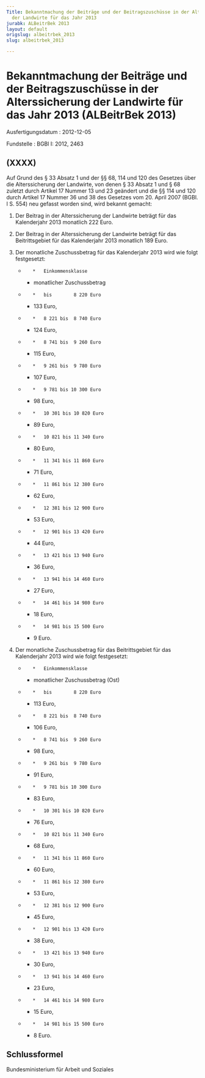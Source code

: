 ```yaml
---
Title: Bekanntmachung der Beiträge und der Beitragszuschüsse in der Alterssicherung
  der Landwirte für das Jahr 2013
jurabk: ALBeitrBek 2013
layout: default
origslug: albeitrbek_2013
slug: albeitrbek_2013

---
```


# Bekanntmachung der Beiträge und der Beitragszuschüsse in der Alterssicherung der Landwirte für das Jahr 2013 (ALBeitrBek 2013)

Ausfertigungsdatum
:   2012-12-05

Fundstelle
:   BGBl I: 2012, 2463

## (XXXX)

Auf Grund des § 33 Absatz 1 und der §§ 68, 114 und 120 des Gesetzes
über die Alterssicherung der Landwirte, von denen § 33 Absatz 1 und §
68 zuletzt durch Artikel 17 Nummer 13 und 23 geändert und die §§ 114
und 120 durch Artikel 17 Nummer 36 und 38 des Gesetzes vom 20. April
2007 (BGBl. I S. 554) neu gefasst worden sind, wird bekannt gemacht:


1.  Der Beitrag in der Alterssicherung der Landwirte beträgt für das
    Kalenderjahr 2013 monatlich 222 Euro.


2.  Der Beitrag in der Alterssicherung der Landwirte beträgt für das
    Beitrittsgebiet für das Kalenderjahr 2013 monatlich 189 Euro.


3.  Der monatliche Zuschussbetrag für das Kalenderjahr 2013 wird wie folgt
    festgesetzt:

    *        *   Einkommensklasse

        *   monatlicher
            Zuschussbetrag


    *        *   bis        8 220 Euro

        *   133 Euro,


    *        *   8 221 bis  8 740 Euro

        *   124 Euro,


    *        *   8 741 bis  9 260 Euro

        *   115 Euro,


    *        *   9 261 bis  9 780 Euro

        *   107 Euro,


    *        *   9 781 bis 10 300 Euro

        *   98 Euro,


    *        *   10 301 bis 10 820 Euro

        *   89 Euro,


    *        *   10 821 bis 11 340 Euro

        *   80 Euro,


    *        *   11 341 bis 11 860 Euro

        *   71 Euro,


    *        *   11 861 bis 12 380 Euro

        *   62 Euro,


    *        *   12 381 bis 12 900 Euro

        *   53 Euro,


    *        *   12 901 bis 13 420 Euro

        *   44 Euro,


    *        *   13 421 bis 13 940 Euro

        *   36 Euro,


    *        *   13 941 bis 14 460 Euro

        *   27 Euro,


    *        *   14 461 bis 14 980 Euro

        *   18 Euro,


    *        *   14 981 bis 15 500 Euro

        *   9 Euro.





4.  Der monatliche Zuschussbetrag für das Beitrittsgebiet für das
    Kalenderjahr 2013 wird wie folgt festgesetzt:

    *        *   Einkommensklasse

        *   monatlicher
            Zuschussbetrag
            (Ost)


    *        *   bis        8 220 Euro

        *   113 Euro,


    *        *   8 221 bis  8 740 Euro

        *   106 Euro,


    *        *   8 741 bis  9 260 Euro

        *   98 Euro,


    *        *   9 261 bis  9 780 Euro

        *   91 Euro,


    *        *   9 781 bis 10 300 Euro

        *   83 Euro,


    *        *   10 301 bis 10 820 Euro

        *   76 Euro,


    *        *   10 821 bis 11 340 Euro

        *   68 Euro,


    *        *   11 341 bis 11 860 Euro

        *   60 Euro,


    *        *   11 861 bis 12 380 Euro

        *   53 Euro,


    *        *   12 381 bis 12 900 Euro

        *   45 Euro,


    *        *   12 901 bis 13 420 Euro

        *   38 Euro,


    *        *   13 421 bis 13 940 Euro

        *   30 Euro,


    *        *   13 941 bis 14 460 Euro

        *   23 Euro,


    *        *   14 461 bis 14 980 Euro

        *   15 Euro,


    *        *   14 981 bis 15 500 Euro

        *   8 Euro.

## Schlussformel

Bundesministerium für Arbeit und Soziales


